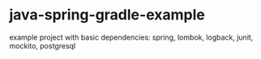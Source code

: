 # java-spring-gradle-example
example project with basic dependencies: spring, lombok, logback, junit, mockito, postgresql
